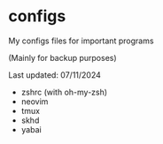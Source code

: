 # configs
My configs files for important programs

(Mainly for backup purposes)

Last updated: 07/11/2024
- zshrc (with oh-my-zsh)
- neovim
- tmux
- skhd
- yabai


